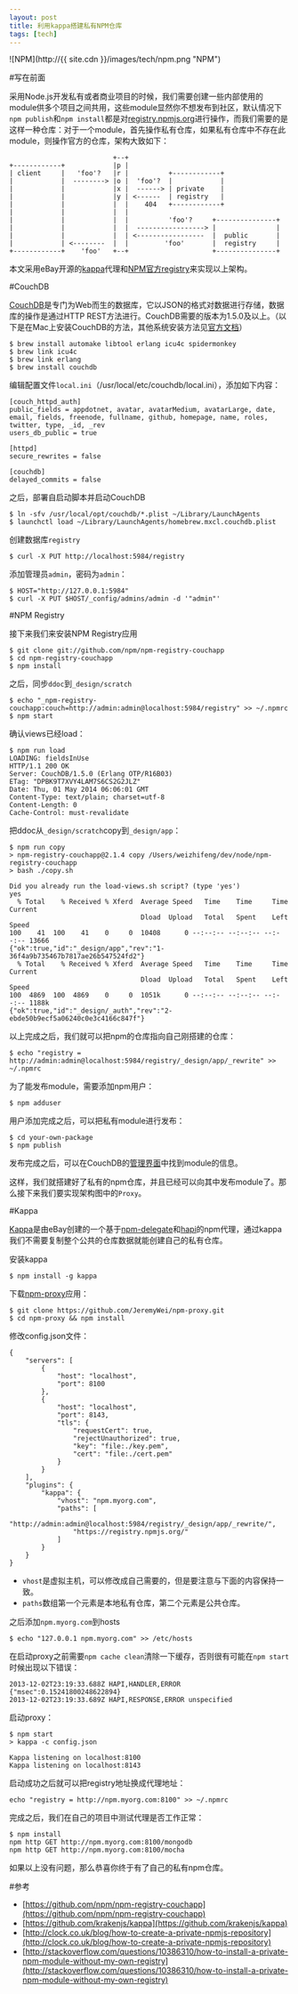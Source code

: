 ```yaml
---
layout: post
title: 利用kappa搭建私有NPM仓库
tags: [tech]
---
```


![NPM](http://{{ site.cdn }}/images/tech/npm.png "NPM")

#写在前面

采用Node.js开发私有或者商业项目的时候，我们需要创建一些内部使用的module供多个项目之间共用，这些module显然你不想发布到社区，默认情况下```npm publish```和```npm install```都是对[registry.npmjs.org](https://registry.npmjs.org/)进行操作，而我们需要的是这样一种仓库：对于一个module，首先操作私有仓库，如果私有仓库中不存在此module，则操作官方的仓库，架构大致如下：

	                          +--+
	+------------+            |p |
	| client     |   'foo'?   |r |          +------------+
	|            |  --------> |o |  'foo'?  |            |
	|            |            |x |  ------> | private    |
	|            |            |y | <------  | registry   |
	|            |            |  |    404   +------------+
	|            |            |  |
	|            |            |  |          'foo'?     +---------------+
	|            |            |  |  -----------------> |               |
	|            |            |  | <-----------------  |  public       |
	|            | <--------  |  |         'foo'       |  registry     |
	+------------+    'foo'   +--+                     +---------------+

本文采用eBay开源的[kappa](https://github.com/krakenjs/kappa)代理和[NPM官方registry](https://github.com/npm/npm-registry-couchapp)来实现以上架构。

#CouchDB

[CouchDB](http://docs.couchdb.org/en/latest/intro/index.html)是专门为Web而生的数据库，它以JSON的格式对数据进行存储，数据库的操作是通过HTTP REST方法进行。CouchDB需要的版本为1.5.0及以上。（以下是在Mac上安装CouchDB的方法，其他系统安装方法见[官方文档](http://docs.couchdb.org/en/latest/install/index.html)）

	$ brew install automake libtool erlang icu4c spidermonkey 
	$ brew link icu4c
	$ brew link erlang
	$ brew install couchdb

编辑配置文件```local.ini```（/usr/local/etc/couchdb/local.ini），添加如下内容：

	[couch_httpd_auth]
	public_fields = appdotnet, avatar, avatarMedium, avatarLarge, date, email, fields, freenode, fullname, github, homepage, name, roles, twitter, type, _id, _rev
	users_db_public = true

	[httpd]
	secure_rewrites = false

	[couchdb]
	delayed_commits = false
	
之后，部署自启动脚本并启动CouchDB

	$ ln -sfv /usr/local/opt/couchdb/*.plist ~/Library/LaunchAgents
	$ launchctl load ~/Library/LaunchAgents/homebrew.mxcl.couchdb.plist

创建数据库```registry```

	$ curl -X PUT http://localhost:5984/registry

添加管理员```admin```，密码为```admin```：

	$ HOST="http://127.0.0.1:5984"
	$ curl -X PUT $HOST/_config/admins/admin -d '"admin"'

#NPM Registry

接下来我们来安装NPM Registry应用

	$ git clone git://github.com/npm/npm-registry-couchapp
	$ cd npm-registry-couchapp
	$ npm install
	
之后，同步```ddoc```到```_design/scratch```

	$ echo "_npm-registry-couchapp:couch=http://admin:admin@localhost:5984/registry" >> ~/.npmrc
	$ npm start

确认views已经load：
	
	$ npm run load
	LOADING: fieldsInUse
	HTTP/1.1 200 OK
	Server: CouchDB/1.5.0 (Erlang OTP/R16B03)
	ETag: "DPBK9T7XVY4LAM7S6CS2G2JLZ"
	Date: Thu, 01 May 2014 06:06:01 GMT
	Content-Type: text/plain; charset=utf-8
	Content-Length: 0
	Cache-Control: must-revalidate

把ddoc从```_design/scratch```copy到```_design/app```：

	$ npm run copy
	> npm-registry-couchapp@2.1.4 copy /Users/weizhifeng/dev/node/npm-registry-couchapp
	> bash ./copy.sh

	Did you already run the load-views.sh script? (type 'yes')
	yes
	  % Total    % Received % Xferd  Average Speed   Time    Time     Time  Current
	                                 Dload  Upload   Total   Spent    Left  Speed
	100    41  100    41    0     0  10408      0 --:--:-- --:--:-- --:--:-- 13666
	{"ok":true,"id":"_design/app","rev":"1-36f4a9b735467b7817ae26b547524fd2"}
	  % Total    % Received % Xferd  Average Speed   Time    Time     Time  Current
	                                 Dload  Upload   Total   Spent    Left  Speed
	100  4869  100  4869    0     0  1051k      0 --:--:-- --:--:-- --:--:-- 1188k
	{"ok":true,"id":"_design/_auth","rev":"2-ebde50b9ecf5a06240c0e3c4166c847f"}

以上完成之后，我们就可以把npm的仓库指向自己刚搭建的仓库：

	$ echo "registry = http://admin:admin@localhost:5984/registry/_design/app/_rewrite" >> ~/.npmrc
	
为了能发布module，需要添加npm用户：

	$ npm adduser

用户添加完成之后，可以把私有module进行发布：

	$ cd your-own-package
	$ npm publish

发布完成之后，可以在CouchDB的[管理界面](http://127.0.0.1:5984/_utils/database.html?registry)中找到module的信息。

这样，我们就搭建好了私有的npm仓库，并且已经可以向其中发布module了。那么接下来我们要实现架构图中的```Proxy```。
	
#Kappa


[Kappa](https://github.com/krakenjs/kappa)是由eBay创建的一个基于[npm-delegate](https://npmjs.org/package/npm-delegate)和[hapi](https://github.com/spumko/hapi)的npm代理，通过kappa我们不需要复制整个公共的仓库数据就能创建自己的私有仓库。

安装kappa

	$ npm install -g kappa
	
下载[npm-proxy](https://github.com/JeremyWei/npm-proxy)应用：
	
	$ git clone https://github.com/JeremyWei/npm-proxy.git
	$ cd npm-proxy && npm install

修改config.json文件：

	{
		"servers": [
			{
				"host": "localhost",
				"port": 8100
			},
			{
				"host": "localhost",
				"port": 8143,
				"tls": {
					"requestCert": true,
					"rejectUnauthorized": true,
					"key": "file:./key.pem",
					"cert": "file:./cert.pem"
				}
			}
		],
		"plugins": {
			"kappa": {
				"vhost": "npm.myorg.com",
				"paths": [
					"http://admin:admin@localhost:5984/registry/_design/app/_rewrite/",
					"https://registry.npmjs.org/"
				]
			}
		}
	}

* ```vhost```是虚拟主机，可以修改成自己需要的，但是要注意与下面的内容保持一致。
* ```paths```数组第一个元素是本地私有仓库，第二个元素是公共仓库。

之后添加```npm.myorg.com```到hosts

	$ echo "127.0.0.1 npm.myorg.com" >> /etc/hosts

在启动proxy之前需要```npm cache clean```清除一下缓存，否则很有可能在```npm start```时候出现以下错误：

	2013-12-02T23:19:33.688Z HAPI,HANDLER,ERROR {"msec":0.15241800248622894}
	2013-12-02T23:19:33.689Z HAPI,RESPONSE,ERROR unspecified
	
启动proxy：

	$ npm start
	> kappa -c config.json

	Kappa listening on localhost:8100
	Kappa listening on localhost:8143

启动成功之后就可以把registry地址换成代理地址：
	
	echo "registry = http://npm.myorg.com:8100" >> ~/.npmrc

完成之后，我们在自己的项目中测试代理是否工作正常：

	$ npm install 
	npm http GET http://npm.myorg.com:8100/mongodb
	npm http GET http://npm.myorg.com:8100/mocha

如果以上没有问题，那么恭喜你终于有了自己的私有npm仓库。

#参考

* [https://github.com/npm/npm-registry-couchapp](https://github.com/npm/npm-registry-couchapp)
* [https://github.com/krakenjs/kappa](https://github.com/krakenjs/kappa)
* [http://clock.co.uk/blog/how-to-create-a-private-npmjs-repository](http://clock.co.uk/blog/how-to-create-a-private-npmjs-repository)
* [http://stackoverflow.com/questions/10386310/how-to-install-a-private-npm-module-without-my-own-registry](http://stackoverflow.com/questions/10386310/how-to-install-a-private-npm-module-without-my-own-registry)